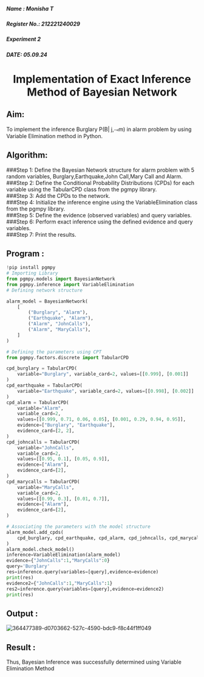 <H5> Name : Monisha T </H5>
<H5>Register No.: 212221240029 </H5>
<H5> Experiment 2 </H5>
<H5> DATE: 05.09.24</H5>
<h1 align =center>Implementation of Exact Inference Method of Bayesian Network</h1>

## Aim:
To implement the inference Burglary P(B| j,⥗m) in alarm problem by using Variable Elimination method in Python.

## Algorithm:

###Step 1: Define the Bayesian Network structure for alarm problem with 5 random variables, Burglary,Earthquake,John Call,Mary Call and Alarm.<br>
###Step 2: Define the Conditional Probability Distributions (CPDs) for each variable using the TabularCPD class from the pgmpy library.<br>
###Step 3: Add the CPDs to the network.<br>
###Step 4: Initialize the inference engine using the VariableElimination class from the pgmpy library.<br>
###Step 5: Define the evidence (observed variables) and query variables.<br>
###Step 6: Perform exact inference using the defined evidence and query variables.<br>
###Step 7: Print the results.<br>

## Program :
```python
!pip install pgmpy
# Importing Library
from pgmpy.models import BayesianNetwork
from pgmpy.inference import VariableElimination
# Defining network structure

alarm_model = BayesianNetwork(
    [
        ("Burglary", "Alarm"),
        ("Earthquake", "Alarm"),
        ("Alarm", "JohnCalls"),
        ("Alarm", "MaryCalls"),
    ]
)

# Defining the parameters using CPT
from pgmpy.factors.discrete import TabularCPD

cpd_burglary = TabularCPD(
    variable="Burglary", variable_card=2, values=[[0.999], [0.001]]
)
cpd_earthquake = TabularCPD(
    variable="Earthquake", variable_card=2, values=[[0.998], [0.002]]
)
cpd_alarm = TabularCPD(
    variable="Alarm",
    variable_card=2,
    values=[[0.999, 0.71, 0.06, 0.05], [0.001, 0.29, 0.94, 0.95]],
    evidence=["Burglary", "Earthquake"],
    evidence_card=[2, 2],
)
cpd_johncalls = TabularCPD(
    variable="JohnCalls",
    variable_card=2,
    values=[[0.95, 0.1], [0.05, 0.9]],
    evidence=["Alarm"],
    evidence_card=[2],
)
cpd_marycalls = TabularCPD(
    variable="MaryCalls",
    variable_card=2,
    values=[[0.99, 0.3], [0.01, 0.7]],
    evidence=["Alarm"],
    evidence_card=[2],
)

# Associating the parameters with the model structure
alarm_model.add_cpds(
    cpd_burglary, cpd_earthquake, cpd_alarm, cpd_johncalls, cpd_marycalls
)
alarm_model.check_model()
inference=VariableElimination(alarm_model)
evidence={"JohnCalls":1,"MaryCalls":0}
query='Burglary'
res=inference.query(variables=[query],evidence=evidence)
print(res)
evidence2={"JohnCalls":1,"MaryCalls":1}
res2=inference.query(variables=[query],evidence=evidence2)
print(res)

```

## Output :
![364477389-d0703662-527c-4590-bdc9-f8c44f1ff049](https://github.com/user-attachments/assets/27be0d84-9757-4903-ba67-aa263ffae814)


## Result :
Thus, Bayesian Inference was successfully determined using Variable Elimination Method
